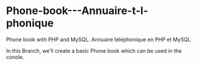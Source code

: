 # Phone-book---Annuaire-t-l-phonique
Phone book with PHP and MySQL. Annuaire téléphonique en PHP et MySQL

In this Branch, we'll create a basic Phone book which can be used in the conole.
